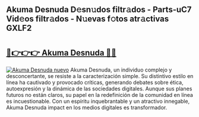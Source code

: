 ## Akuma Desnuda D𝚎sn𝚞dos filtr𝚊dos - Parts-uC7 Vid𝚎os filtr𝚊dos - N𝚞evas f𝚘tos atr𝚊ctivas GXLF2

# <h2><a href="http://mb3w8p.tromn.icu/?c=Akuma+Desnuda">🔗👉👉👉 Akuma Desnuda 🔗🔗</a></h2>

[![Akuma Desnuda nuevo](https://i.imgur.com/pEAQMta.gif)](http://mb3w8p.tromn.icu/?c=Akuma+Desnuda)
Akuma Desnuda, un individuo complejo y desconcertante, se resiste a la caracterización simple. Su distintivo estilo en línea ha cautivado y provocado críticas, generando debates sobre ética, autoexpresión y la dinámica de las sociedades digitales. Aunque sus planes futuros no están claros, su papel en la redefinición de la comunidad en línea es incuestionable. Con un espíritu inquebrantable y un atractivo innegable, Akuma Desnuda impact en los medios digitales es transformador.

